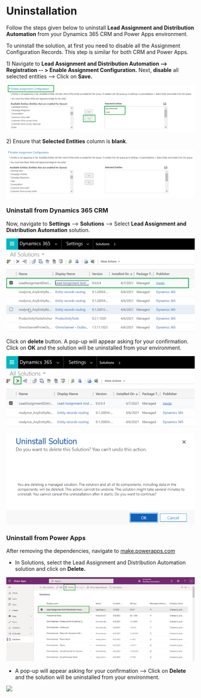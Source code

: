 # Uninstallation

Follow the steps given below to uninstall **Lead Assignment and Distribution Automation** from your Dynamics 365 CRM and Power Apps environment.&#x20;

To uninstall the solution, at first you need to disable all the Assignment Configuration Records. This step is similar for both CRM and Power Apps.

1\) Navigate to **Lead Assignment and Distribution Automation -->** **Registration -- > Enable Assignment Configuration.** Next, **disable** all selected entities --> Click on **Save.**

![](../.gitbook/assets/Last0.png)

2\) Ensure that **Selected Entities** column is **blank**.

![](../.gitbook/assets/Last00.png)

### Uninstall from Dynamics 365 CRM

Now, navigate to **Settings** --> **Solutions** --> Select **Lead Assignment and Distribution Automation** solution.

![](../.gitbook/assets/Last.png)

Click on **delete** button. A pop-up will appear asking for your confirmation. Click on **OK** and the solution will be uninstalled from your environment.

![](../.gitbook/assets/Last2.png)

![](<../.gitbook/assets/21 (1).png>)

### Uninstall from Power Apps

After removing the dependencies,  navigate to [make.powerapps.com](https://make.powerapps.com/)

* In Solutions, select the Lead Assignment and Distribution Automation solution and click on **Delete.**

![](<../.gitbook/assets/LADA Power Apps.png>)

* A pop-up will appear asking for your confirmation --> Click on **Delete** and the solution will be uninstalled from your environment.

![](<../.gitbook/assets/LADA Power Apps\_1.png>)

